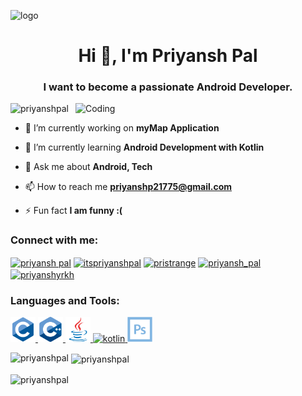 ![logo](https://1.bp.blogspot.com/-7A4WynwLsMw/XbBpCXG8fHI/AAAAAAAAMt4/uOa1bpLskYgrwGbllhSu2SDj_Mig8SXJQCLcBGAsYHQ/s1600/2000_600px.gif)
<h1 align="center">Hi 👋, I'm Priyansh Pal</h1>
<h3 align="center">I want to become a passionate Android Developer.</h3>
<img align="right" alt="Coding" width="400" src="https://i.pinimg.com/originals/15/e7/e3/15e7e300166c962d3b8a22f60b5cac9e.gif">

<p align="left"> <img src="https://komarev.com/ghpvc/?username=priyanshpal&label=Profile%20views&color=0e75b6&style=flat" alt="priyanshpal" /> </p>

- 🔭 I’m currently working on **myMap Application**

- 🌱 I’m currently learning **Android Development with Kotlin**

- 💬 Ask me about **Android, Tech**

- 📫 How to reach me **priyanshp21775@gmail.com**

- ⚡ Fun fact **I am funny :(**

<h3 align="left">Connect with me:</h3>
<p align="left">
<a href="https://linkedin.com/in/priyansh pal" target="blank"><img align="center" src="https://raw.githubusercontent.com/rahuldkjain/github-profile-readme-generator/master/src/images/icons/Social/linked-in-alt.svg" alt="priyansh pal" height="30" width="40" /></a>
<a href="https://instagram.com/itspriyanshpal" target="blank"><img align="center" src="https://raw.githubusercontent.com/rahuldkjain/github-profile-readme-generator/master/src/images/icons/Social/instagram.svg" alt="itspriyanshpal" height="30" width="40" /></a>
<a href="https://www.youtube.com/c/pristrange" target="blank"><img align="center" src="https://raw.githubusercontent.com/rahuldkjain/github-profile-readme-generator/master/src/images/icons/Social/youtube.svg" alt="pristrange" height="30" width="40" /></a>
<a href="https://www.leetcode.com/priyansh_pal" target="blank"><img align="center" src="https://raw.githubusercontent.com/rahuldkjain/github-profile-readme-generator/master/src/images/icons/Social/leet-code.svg" alt="priyansh_pal" height="30" width="40" /></a>
<a href="https://auth.geeksforgeeks.org/user/priyanshyrkh" target="blank"><img align="center" src="https://raw.githubusercontent.com/rahuldkjain/github-profile-readme-generator/master/src/images/icons/Social/geeks-for-geeks.svg" alt="priyanshyrkh" height="30" width="40" /></a>
</p>

<h3 align="left">Languages and Tools:</h3>
<p align="left"> <a href="https://www.cprogramming.com/" target="_blank" rel="noreferrer"> <img src="https://raw.githubusercontent.com/devicons/devicon/master/icons/c/c-original.svg" alt="c" width="40" height="40"/> </a> <a href="https://www.w3schools.com/cpp/" target="_blank" rel="noreferrer"> <img src="https://raw.githubusercontent.com/devicons/devicon/master/icons/cplusplus/cplusplus-original.svg" alt="cplusplus" width="40" height="40"/> </a> <a href="https://www.java.com" target="_blank" rel="noreferrer"> <img src="https://raw.githubusercontent.com/devicons/devicon/master/icons/java/java-original.svg" alt="java" width="40" height="40"/> </a> <a href="https://kotlinlang.org" target="_blank" rel="noreferrer"> <img src="https://www.vectorlogo.zone/logos/kotlinlang/kotlinlang-icon.svg" alt="kotlin" width="40" height="40"/> </a> <a href="https://www.photoshop.com/en" target="_blank" rel="noreferrer"> <img src="https://raw.githubusercontent.com/devicons/devicon/master/icons/photoshop/photoshop-line.svg" alt="photoshop" width="40" height="40"/> </a> </p>

<p><img align="left" src="https://github-readme-stats.vercel.app/api/top-langs?username=priyanshpal&show_icons=true&locale=en&layout=compact" alt="priyanshpal" /></p>

<p>&nbsp;<img align="center" src="https://github-readme-stats.vercel.app/api?username=priyanshpal&show_icons=true&locale=en" alt="priyanshpal" /></p>

<p><img align="center" src="https://github-readme-streak-stats.herokuapp.com/?user=priyanshpal&" alt="priyanshpal" /></p>
